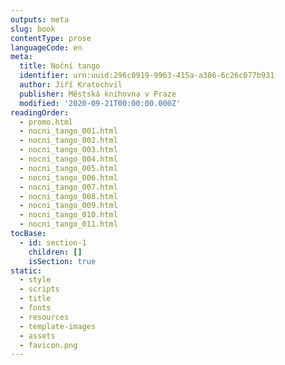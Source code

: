 ```yaml
---
outputs: meta
slug: book
contentType: prose
languageCode: en
meta:
  title: Noční tango
  identifier: urn:uuid:296c0919-9963-415a-a386-6c26c077b931
  author: Jiří Kratochvil
  publisher: Městská knihovna v Praze
  modified: '2020-09-21T00:00:00.000Z'
readingOrder:
  - promo.html
  - nocni_tango_001.html
  - nocni_tango_002.html
  - nocni_tango_003.html
  - nocni_tango_004.html
  - nocni_tango_005.html
  - nocni_tango_006.html
  - nocni_tango_007.html
  - nocni_tango_008.html
  - nocni_tango_009.html
  - nocni_tango_010.html
  - nocni_tango_011.html
tocBase:
  - id: section-1
    children: []
    isSection: true
static:
  - style
  - scripts
  - title
  - fonts
  - resources
  - template-images
  - assets
  - favicon.png
---
```

